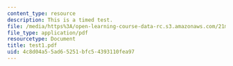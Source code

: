 ```yaml
---
content_type: resource
description: This is a timed test.
file: /media/https%3A/open-learning-course-data-rc.s3.amazonaws.com/21m-302-harmony-and-counterpoint-ii-spring-2005/4c8d04a55ad65251bfc54393110fea97_test1.pdf
file_type: application/pdf
resourcetype: Document
title: test1.pdf
uid: 4c8d04a5-5ad6-5251-bfc5-4393110fea97
---
```

